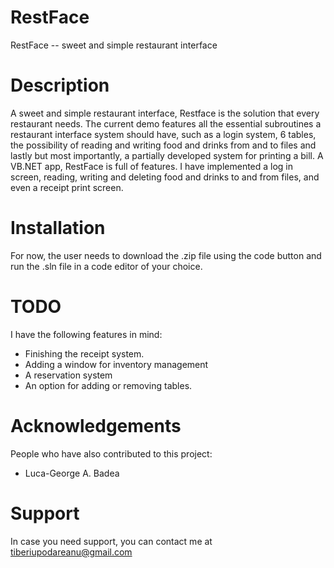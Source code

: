 # RestFace
RestFace -- sweet and simple restaurant interface
# Description
A sweet and simple restaurant interface, Restface is the solution that every restaurant needs. 
The current demo features all the essential subroutines a restaurant interface system should have, such as a login system, 6 tables, the possibility of reading and writing food and drinks from and to files and lastly but most importantly, a partially developed system for printing a bill.
A VB.NET app, RestFace is full of features. I have implemented a log in screen, reading, writing and deleting food and drinks to and from files, and even a receipt print screen.
# Installation
For now, the user needs to download the .zip file using the code button and run the .sln file in a code editor of your choice.
# TODO
I have the following features in mind:
* Finishing the receipt system.
* Adding a window for inventory management
* A reservation system
* An option for adding or removing tables.
# Acknowledgements
People who have also contributed to this project:
* Luca-George A. Badea
# Support
In case you need support, you can contact me at tiberiupodareanu@gmail.com
